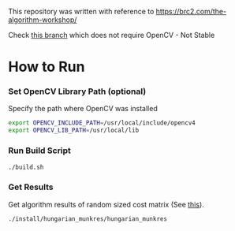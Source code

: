 This repository was written with reference to https://brc2.com/the-algorithm-workshop/

Check [this branch](https://github.com/rubai1597/hungarian_munkres_cpp/tree/no_opencv) which does not require OpenCV - Not Stable

# How to Run
### Set OpenCV Library Path (optional)
Specify the path where OpenCV was installed
```bash
export OPENCV_INCLUDE_PATH=/usr/local/include/opencv4
export OPENCV_LIB_PATH=/usr/local/lib
```

### Run Build Script
```bash
./build.sh
```

### Get Results
Get algorithm results of random sized cost matrix (See [this](http://github.com/rubai1597/hungarian_munkres_cpp/blob/develop/src/main.cc?plain=1#L13)).
```bash
./install/hungarian_munkres/hungarian_munkres
```
